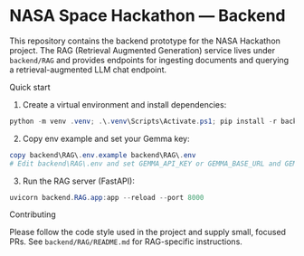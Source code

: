 # NASA Space Hackathon — Backend

This repository contains the backend prototype for the NASA Hackathon project. The RAG (Retrieval Augmented Generation) service lives under `backend/RAG` and provides endpoints for ingesting documents and querying a retrieval-augmented LLM chat endpoint.

Quick start

1. Create a virtual environment and install dependencies:

```powershell
python -m venv .venv; .\.venv\Scripts\Activate.ps1; pip install -r backend\RAG\requirements.txt
```

2. Copy env example and set your Gemma key:

```powershell
copy backend\RAG\.env.example backend\RAG\.env
# Edit backend\RAG\.env and set GEMMA_API_KEY or GEMMA_BASE_URL and GEMMA_TOKEN
```

3. Run the RAG server (FastAPI):

```powershell
uvicorn backend.RAG.app:app --reload --port 8000
```

Contributing

Please follow the code style used in the project and supply small, focused PRs. See `backend/RAG/README.md` for RAG-specific instructions.

